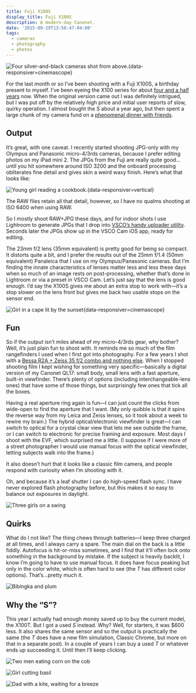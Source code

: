 ```yaml
---
title: Fuji X100S
display_title: Fuji X100S
description: A modern-day Canonet.
date: '2015-09-29T13:58:47-04:00'
tags:
  - cameras
  - photography
  - photos
---
```

![Four silver-and-black cameras shot from above.](black-and-chrome.jpg "Black and chrome: Pentax Spotmatic, Leica M4, Canonet QL17, Fuji X100S."){data-responsiver=cinemascope}

For the last month or so I’ve been shooting with a Fuji X100S, a birthday present to myself. I’ve been eyeing the X100 series for about [four and a half years](/posts/fuji-x100/ "Fuji X100") now. When the original version came out I was definitely intrigued, but I was put off by the relatively high price and initial user reports of slow, quirky operation. I almost bought the S about a year ago, but then spent a large chunk of my camera fund on a [phenomenal dinner with friends](https://www.flickr.com/photos/dirtystylus/albums/72157645151592485 "Talula’s Table").

## Output

It’s great, with one caveat. I recently started shooting JPG-only with my Olympus and Panasonic micro-4/3rds cameras, because I prefer editing photos on my iPad mini 2. The JPGs from the Fuji are really quite good…until you hit somewhere around ISO 3200 and the onboard processing obliterates fine detail and gives skin a weird waxy finish. Here’s what that looks like:

![Young girl reading a cookbook.](amelia-reading.jpg "Wax figure"){data-responsiver=vertical}

The RAW files retain all that detail, however, so I have no qualms shooting at ISO 6400 when using RAW.

So I mostly shoot RAW+JPG these days, and for indoor shots I use Lightroom to generate JPGs that I drop into [VSCO’s handy uploader utility](https://vsco.co/upload "VSCO Uploader"). Seconds later the JPGs show up in the VSCO Cam iOS app, ready for editing.

The 23mm f/2 lens (35mm equivalent) is pretty good for being so compact. It distorts quite a bit, and I prefer the results out of the 25mm f/1.4 (50mm equivalent) Panaleica that I use on my Olympus/Panasonic cameras. But I’m finding the innate characteristics of lenses matter less and less these days when so much of an image rests on post-processing, whether that’s done in Lightroom or via a preset in VSCO Cam. Let’s just say that the lens is good enough. I’d say the X100S gives me about an extra stop to work with—it’s a stop slower on the lens front but gives me back two usable stops on the sensor end.

![Girl in a cape lit by the sunset](superhero-sunset.jpg "Superhero sunset"){data-responsiver=cinemascope}
 
## Fun

So if the output isn’t miles ahead of my micro-4/3rds gear, why bother? Well, it’s just plain fun to shoot with. It reminds me so much of the film rangefinders I used when I first got into photography. For a few years I shot with a [Bessa R2A + Zeiss 35 f/2 combo and nothing else](https://www.flickr.com/photos/dirtystylus/albums/72157600541127737 "one. one. one. one."). When I stopped shooting film I kept wishing for something very specific—basically a digital version of my Canonet QL17: small body, small lens with a fast aperture, built-in viewfinder. There’s plenty of options (including interchangeable-lens ones) that have some of those things, but surprisingly few ones that tick all the boxes.

Having a real aperture ring again is fun—I can just count the clicks from wide-open to find the aperture that I want. (My only quibble is that it spins the reverse way from my Leica and Zeiss lenses, so it took about a week to rewire my brain.) The hybrid optical/electronic viewfinder is great—I can switch to optical for a crystal clear view that lets me see outside the frame, or I can switch to electronic for precise framing and exposure. Most days I shoot with the EVF, which surprised me a little. (I suppose if I were more of a street photographer I would use manual focus with the optical viewfinder, letting subjects walk into the frame.)

It also doesn’t hurt that it looks like a classic film camera, and people respond with curiosity when I’m shooting with it.

Oh, and because it’s a leaf shutter I can do high-speed flash sync. I have never explored flash photography before, but this makes it so easy to balance out exposures in daylight.

![Three girls on a swing](swing-time.jpg "High-speed flash sync. f/4, 1/1000s")

## Quirks

What do I not like? The thing chews through batteries—I keep three charged at all times, and I always carry a spare. The main dial on the back is a little fiddly. Autofocus is hit-or-miss sometimes, and I find that it’ll often lock onto something in the background by mistake. If the subject is heavily backlit, I know I’m going to have to use manual focus. It does have focus peaking but only in the color white, which is often hard to see (the *T* has different color options). That’s…pretty much it.

![Bibingka and plum](bibingka-and-plum.jpg "Bibingka and plum")
 
## Why the “S”?

This year I actually had enough money saved up to buy the current model, the X100T. But I got a used *S* instead. Why? Well, for starters, it was $600 less. It also shares the same sensor and so the output is practically the same (the *T* does have a new film simulation, Classic Chrome, but more on that in a separate post). In a couple of years I can buy a used *T* or whatever ends up succeeding it. Until then I’ll keep clicking.

![Two men eating corn on the cob](row-of-corn.jpg "Row of corn")

![Girl cutting basil](cutting-basil.jpg "Cutting basil")

![Dad with a kite, waiting for a breeze](waiting-for-the-wind.jpg "Waiting for the wind")
